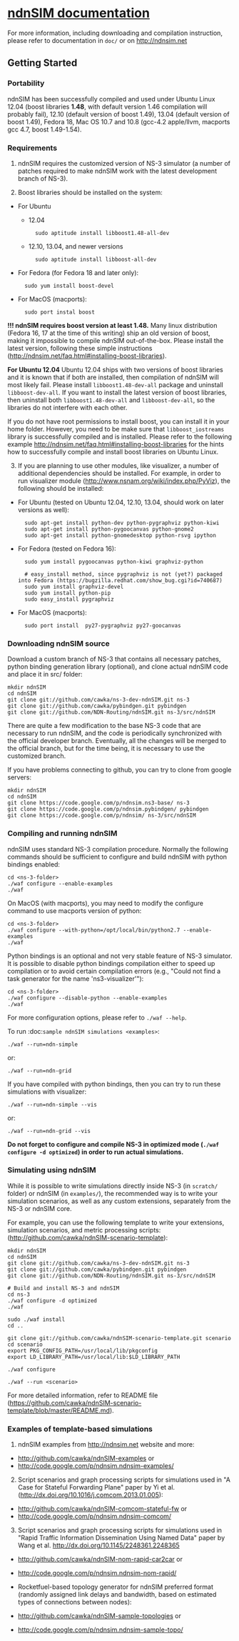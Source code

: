 [ndnSIM documentation](http://ndnsim.net)
=========================================

For more information, including downloading and compilation instruction, please refer to documentation in ``doc/`` or on http://ndnsim.net

Getting Started
---------------

### Portability

ndnSIM has been successfully compiled and used under Ubuntu Linux 12.04 (boost libraries **1.48**, with default version 1.46 compilation will probably fail), 12.10 (default version of boost 1.49), 13.04 (default version of boost 1.49), Fedora 18, Mac OS 10.7 and 10.8 (gcc-4.2 apple/llvm, macports gcc 4.7, boost 1.49-1.54).

### Requirements

1. ndnSIM requires the customized version of NS-3 simulator (a number of patches required to make ndnSIM work with the latest development branch of NS-3).

2. Boost libraries should be installed on the system:

  * For Ubuntu
  
    * 12.04
  
            sudo aptitude install libboost1.48-all-dev
  
    * 12.10, 13.04, and newer versions
  
            sudo aptitude install libboost-all-dev
  
  * For Fedora (for Fedora 18 and later only):
  
          sudo yum install boost-devel
  
  * For MacOS (macports):
  
          sudo port instal boost

  **!!! ndnSIM requires boost version at least 1.48.**   Many linux distribution (Fedora 16, 17 at the time of this writing) ship an old version of boost, making it impossible to compile ndnSIM out-of-the-box.  Please install the latest version, following these simple instructions (http://ndnsim.net/faq.html#installing-boost-libraries).

  **For Ubuntu 12.04**  Ubuntu 12.04 ships with two versions of boost libraries and it is known that if both are installed, then compilation of ndnSIM will most likely fail.  Please install ``libboost1.48-dev-all`` package and uninstall ``libboost-dev-all``.  If you want to install the latest version of boost libraries, then uninstall both ``libboost1.48-dev-all`` and ``libboost-dev-all``, so the libraries do not interfere with each other.

  If you do not have root permissions to install boost, you can install it in your home folder.  However, you need to be make sure that `libboost_iostreams` library is successfully compiled and is installed.  Please refer to the following example http://ndnsim.net/faq.html#installing-boost-libraries for the hints how to successfully compile and install boost libraries on Ubuntu Linux.

3. If you are planning to use other modules, like visualizer, a number of additional dependencies should be installed.  For example, in
order to run visualizer module (http://www.nsnam.org/wiki/index.php/PyViz), the following should be installed:

  * For Ubuntu (tested on Ubuntu 12.04, 12.10, 13.04, should work on later versions as well):
  
          sudo apt-get install python-dev python-pygraphviz python-kiwi
          sudo apt-get install python-pygoocanvas python-gnome2
          sudo apt-get install python-gnomedesktop python-rsvg ipython
  
  * For Fedora (tested on Fedora 16):
  
          sudo yum install pygoocanvas python-kiwi graphviz-python
  
          # easy_install method, since pygraphviz is not (yet?) packaged into Fedora (https://bugzilla.redhat.com/show_bug.cgi?id=740687)
          sudo yum install graphviz-devel
          sudo yum install python-pip
          sudo easy_install pygraphviz
  
  * For MacOS (macports):
  
          sudo port install  py27-pygraphviz py27-goocanvas

### Downloading ndnSIM source

Download a custom branch of NS-3 that contains all necessary patches, python binding generation library (optional), and clone actual ndnSIM code and place it in src/ folder:

    mkdir ndnSIM
    cd ndnSIM
    git clone git://github.com/cawka/ns-3-dev-ndnSIM.git ns-3
    git clone git://github.com/cawka/pybindgen.git pybindgen
    git clone git://github.com/NDN-Routing/ndnSIM.git ns-3/src/ndnSIM

There are quite a few modification to the base NS-3 code that are necessary to run ndnSIM, and the code is periodically synchronized with the official developer branch.  Eventually, all the changes will be merged to the official branch, but for the time being, it is necessary to use the customized branch.

If you have problems connecting to github, you can try to clone from google servers:

    mkdir ndnSIM
    cd ndnSIM
    git clone https://code.google.com/p/ndnsim.ns3-base/ ns-3
    git clone https://code.google.com/p/ndnsim.pybindgen/ pybindgen
    git clone https://code.google.com/p/ndnsim/ ns-3/src/ndnSIM

### Compiling and running ndnSIM

ndnSIM uses standard NS-3 compilation procedure.  Normally the following commands should be sufficient to configure and build ndnSIM with python bindings enabled:

    cd <ns-3-folder>
    ./waf configure --enable-examples
    ./waf

On MacOS (with macports), you may need to modify the configure command to use macports version of python:

    cd <ns-3-folder>
    ./waf configure --with-python=/opt/local/bin/python2.7 --enable-examples
    ./waf

Python bindings is an optional and not very stable feature of NS-3 simulator.  It is possible to disable python bindings compilation either to speed up compilation or to avoid certain compilation errors (e.g., "Could not find a task generator for the name 'ns3-visualizer'"):

    cd <ns-3-folder>
    ./waf configure --disable-python --enable-examples
    ./waf

For more configuration options, please refer to ``./waf --help``.

To run :doc:`sample ndnSIM simulations <examples>`:

    ./waf --run=ndn-simple

or:

    ./waf --run=ndn-grid

If you have compiled with python bindings, then you can try to run these simulations with visualizer:

    ./waf --run=ndn-simple --vis

or:

    ./waf --run=ndn-grid --vis

**Do not forget to configure and compile NS-3 in optimized mode (``./waf configure -d optimized``) in order to run actual simulations.**


### Simulating using ndnSIM

While it is possible to write simulations directly inside NS-3 (in ``scratch/`` folder) or ndnSIM (in ``examples/``), the recommended way is to write your simulation scenarios, as well as any custom extensions, separately from the NS-3 or ndnSIM core.

For example, you can use the following template to write your extensions, simulation scenarios, and metric processing scripts: (http://github.com/cawka/ndnSIM-scenario-template):

    mkdir ndnSIM
    cd ndnSIM
    git clone git://github.com/cawka/ns-3-dev-ndnSIM.git ns-3
    git clone git://github.com/cawka/pybindgen.git pybindgen
    git clone git://github.com/NDN-Routing/ndnSIM.git ns-3/src/ndnSIM
    
    # Build and install NS-3 and ndnSIM
    cd ns-3
    ./waf configure -d optimized
    ./waf
    
    sudo ./waf install
    cd ..
    
    git clone git://github.com/cawka/ndnSIM-scenario-template.git scenario
    cd scenario
    export PKG_CONFIG_PATH=/usr/local/lib/pkgconfig
    export LD_LIBRARY_PATH=/usr/local/lib:$LD_LIBRARY_PATH
    
    ./waf configure
    
    ./waf --run <scenario>

For more detailed information, refer to README file (https://github.com/cawka/ndnSIM-scenario-template/blob/master/README.md).

### Examples of template-based simulations

1. ndnSIM examples from http://ndnsim.net website and more:

- http://github.com/cawka/ndnSIM-examples or
- http://code.google.com/p/ndnsim.ndnsim-examples/

2. Script scenarios and graph processing scripts for simulations used in "A Case for Stateful Forwarding Plane" paper by Yi et al. (http://dx.doi.org/10.1016/j.comcom.2013.01.005):

- http://github.com/cawka/ndnSIM-comcom-stateful-fw or
- http://code.google.com/p/ndnsim.ndnsim-comcom/

3. Script scenarios and graph processing scripts for simulations used in "Rapid Traffic Information Dissemination Using Named Data" paper by Wang et al. http://dx.doi.org/10.1145/2248361.2248365

- http://github.com/cawka/ndnSIM-nom-rapid-car2car or
- http://code.google.com/p/ndnsim.ndnsim-nom-rapid/

- Rocketfuel-based topology generator for ndnSIM preferred format (randomly assigned link delays and bandwidth, based on estimated types of connections between nodes):

- http://github.com/cawka/ndnSIM-sample-topologies or
- http://code.google.com/p/ndnsim.ndnsim-sample-topo/
